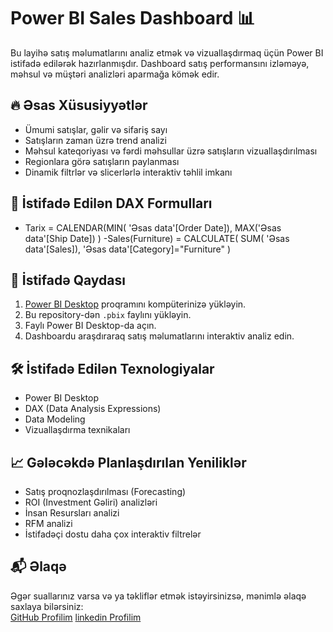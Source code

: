 # Power BI Sales Dashboard 📊

Bu layihə satış məlumatlarını analiz etmək və vizuallaşdırmaq üçün Power BI istifadə edilərək hazırlanmışdır. Dashboard satış performansını izləməyə, məhsul və müştəri analizləri aparmağa kömək edir.

## 🔥 Əsas Xüsusiyyətlər
- Ümumi satışlar, gəlir və sifariş sayı
- Satışların zaman üzrə trend analizi
- Məhsul kateqoriyası və fərdi məhsullar üzrə satışların vizuallaşdırılması
- Regionlara görə satışların paylanması
- Dinamik filtrlər və slicerlərlə interaktiv təhlil imkanı
## 🧠 İstifadə Edilən DAX Formulları
- Tarix = CALENDAR(MIN(
    'Əsas data'[Order Date]),
    MAX('Əsas data'[Ship Date])
    )
-Sales(Furniture) = CALCULATE(
        SUM(
            'Əsas data'[Sales]),
            'Əsas data'[Category]="Furniture"
            )

## 📂 İstifadə Qaydası
1. [Power BI Desktop](https://powerbi.microsoft.com/) proqramını kompüterinizə yükləyin.
2. Bu repository-dən `.pbix` faylını yükləyin.
3. Faylı Power BI Desktop-da açın.
4. Dashboardu araşdıraraq satış məlumatlarını interaktiv analiz edin.

## 🛠 İstifadə Edilən Texnologiyalar
- Power BI Desktop
- DAX (Data Analysis Expressions)
- Data Modeling
- Vizuallaşdırma texnikaları

## 📈 Gələcəkdə Planlaşdırılan Yeniliklər
- Satış proqnozlaşdırılması (Forecasting)
- ROI (Investment Gəliri) analizləri
- İnsan Resursları analizi
- RFM analizi
- İstifadəçi dostu daha çox interaktiv filtrelər

## 📬 Əlaqə
Əgər suallarınız varsa və ya təkliflər etmək istəyirsinizsə, mənimlə əlaqə saxlaya bilərsiniz:  
[GitHub Profilim](https://github.com/hakimnadiyev)
[linkedin Profilim]((https://www.linkedin.com/in/hakim-nadiyev-80841334a/))
